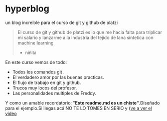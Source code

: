 # hyperblog
un blog increible para el curso de git y github de platzi
>El curso de git y github de platzi es lo que me hacia falta para triplicar mi salario y lanzarme a la industria del tejido de lana sintetica con machine learning
> - niñita

En este curso vemos de todo:
* Todos los comandos git .
* El verdadero amor por las buenas practicas.
* El flujo de trabajo en git y github.
* Trucos muy locos del profesor.
* Las personalidades multiples de Freddy.

Y como un amable recordatorio: "**Este readme.md es un chiste"**.Diseñado para el ejemplo.Si llegas acá NO TE LO TOMES EN SERIO y {[ve a ver el video](http://https://www.youtube.com/watch?v=eQkkLFh9TnU&ab_channel=Adri%C3%A0Sol%C3%A0Pastor "ve a ver el video")
